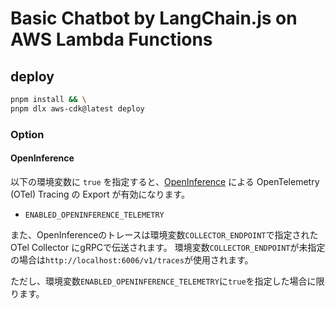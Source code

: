# Basic Chatbot by LangChain.js on AWS Lambda Functions

## deploy

```sh
pnpm install && \
pnpm dlx aws-cdk@latest deploy
```

### Option

#### OpenInference

以下の環境変数に `true` を指定すると、[OpenInference](https://github.com/Arize-ai/openinference/) による OpenTelemetry (OTel) Tracing の Export が有効になります。

- `ENABLED_OPENINFERENCE_TELEMETRY`

また、OpenInferenceのトレースは環境変数`COLLECTOR_ENDPOINT`で指定された OTel Collector にgRPCで伝送されます。
環境変数`COLLECTOR_ENDPOINT`が未指定の場合は`http://localhost:6006/v1/traces`が使用されます。

ただし、環境変数`ENABLED_OPENINFERENCE_TELEMETRY`に`true`を指定した場合に限ります。
